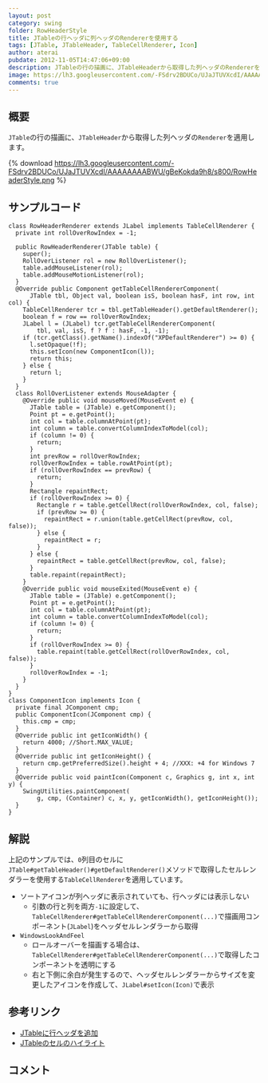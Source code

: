 ```yaml
---
layout: post
category: swing
folder: RowHeaderStyle
title: JTableの行ヘッダに列ヘッダのRendererを使用する
tags: [JTable, JTableHeader, TableCellRenderer, Icon]
author: aterai
pubdate: 2012-11-05T14:47:06+09:00
description: JTableの行の描画に、JTableHeaderから取得した列ヘッダのRendererを適用します。
image: https://lh3.googleusercontent.com/-FSdrv2BDUCo/UJaJTUVXcdI/AAAAAAAABWU/gBeKokda9h8/s800/RowHeaderStyle.png
comments: true
---
```

## 概要
`JTable`の行の描画に、`JTableHeader`から取得した列ヘッダの`Renderer`を適用します。

{% download https://lh3.googleusercontent.com/-FSdrv2BDUCo/UJaJTUVXcdI/AAAAAAAABWU/gBeKokda9h8/s800/RowHeaderStyle.png %}

## サンプルコード
<pre class="prettyprint"><code>class RowHeaderRenderer extends JLabel implements TableCellRenderer {
  private int rollOverRowIndex = -1;

  public RowHeaderRenderer(JTable table) {
    super();
    RollOverListener rol = new RollOverListener();
    table.addMouseListener(rol);
    table.addMouseMotionListener(rol);
  }
  @Override public Component getTableCellRendererComponent(
      JTable tbl, Object val, boolean isS, boolean hasF, int row, int col) {
    TableCellRenderer tcr = tbl.getTableHeader().getDefaultRenderer();
    boolean f = row == rollOverRowIndex;
    JLabel l = (JLabel) tcr.getTableCellRendererComponent(
        tbl, val, isS, f ? f : hasF, -1, -1);
    if (tcr.getClass().getName().indexOf("XPDefaultRenderer") &gt;= 0) {
      l.setOpaque(!f);
      this.setIcon(new ComponentIcon(l));
      return this;
    } else {
      return l;
    }
  }
  class RollOverListener extends MouseAdapter {
    @Override public void mouseMoved(MouseEvent e) {
      JTable table = (JTable) e.getComponent();
      Point pt = e.getPoint();
      int col = table.columnAtPoint(pt);
      int column = table.convertColumnIndexToModel(col);
      if (column != 0) {
        return;
      }
      int prevRow = rollOverRowIndex;
      rollOverRowIndex = table.rowAtPoint(pt);
      if (rollOverRowIndex == prevRow) {
        return;
      }
      Rectangle repaintRect;
      if (rollOverRowIndex &gt;= 0) {
        Rectangle r = table.getCellRect(rollOverRowIndex, col, false);
        if (prevRow &gt;= 0) {
          repaintRect = r.union(table.getCellRect(prevRow, col, false));
        } else {
          repaintRect = r;
        }
      } else {
        repaintRect = table.getCellRect(prevRow, col, false);
      }
      table.repaint(repaintRect);
    }
    @Override public void mouseExited(MouseEvent e) {
      JTable table = (JTable) e.getComponent();
      Point pt = e.getPoint();
      int col = table.columnAtPoint(pt);
      int column = table.convertColumnIndexToModel(col);
      if (column != 0) {
        return;
      }
      if (rollOverRowIndex &gt;= 0) {
        table.repaint(table.getCellRect(rollOverRowIndex, col, false));
      }
      rollOverRowIndex = -1;
    }
  }
}
class ComponentIcon implements Icon {
  private final JComponent cmp;
  public ComponentIcon(JComponent cmp) {
    this.cmp = cmp;
  }
  @Override public int getIconWidth() {
    return 4000; //Short.MAX_VALUE;
  }
  @Override public int getIconHeight() {
    return cmp.getPreferredSize().height + 4; //XXX: +4 for Windows 7
  }
  @Override public void paintIcon(Component c, Graphics g, int x, int y) {
    SwingUtilities.paintComponent(
        g, cmp, (Container) c, x, y, getIconWidth(), getIconHeight());
  }
}
</code></pre>

## 解説
上記のサンプルでは、`0`列目のセルに`JTable#getTableHeader()#getDefaultRenderer()`メソッドで取得したセルレンダラーを使用する`TableCellRenderer`を適用しています。

- ソートアイコンが列ヘッダに表示されていても、行ヘッダには表示しない
    - 引数の行と列を両方`-1`に設定して、`TableCellRenderer#getTableCellRendererComponent(...)`で描画用コンポーネント(`JLabel`)をヘッダセルレンダラーから取得
- `WindowsLookAndFeel`
    - ロールオーバーを描画する場合は、`TableCellRenderer#getTableCellRendererComponent(...)`で取得したコンポーネントを透明にする
    - 右と下側に余白が発生するので、ヘッダセルレンダラーからサイズを変更したアイコンを作成して、`JLabel#setIcon(Icon)`で表示

<!-- dummy comment line for breaking list -->

## 参考リンク
- [JTableに行ヘッダを追加](https://ateraimemo.com/Swing/TableRowHeader.html)
- [JTableのセルのハイライト](https://ateraimemo.com/Swing/CellHighlight.html)

<!-- dummy comment line for breaking list -->

## コメント
